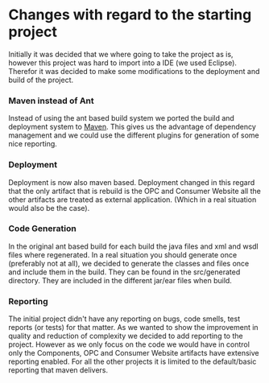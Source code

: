 # Changes with regard to the starting project #

Initially it was decided that we where going to take the project as is, however this project was hard to import into a IDE (we used Eclipse). Therefor it was decided to make some modifications to the deployment and build of the project.

### Maven instead of Ant ###
Instead of using the ant based build system we ported the build and deployment system to [Maven](http://maven.apache.org). This gives us the advantage of dependency management and we could use the different plugins for generation of some nice reporting.

### Deployment ###
Deployment is now also maven based. Deployment changed in this regard that the only artifact that is rebuild is the OPC and Consumer Website all the other artifacts are treated as external application. (Which in a real situation would also be the case).

### Code Generation ###
In the original ant based build for each build the java files and xml and wsdl files where regenerated. In a real situation you should generate once (preferably not at all), we decided to generate the classes and files once and include them in the build. They can be found in the src/generated directory. They are included in the different jar/ear files when build.

### Reporting ###
The initial project didn't have any reporting on bugs, code smells, test reports (or tests) for that matter. As we wanted to show the improvement in quality and reduction of complexity we decided to add reporting to the project. However as we only focus on the code we would have in control only the Components, OPC and Consumer Website artifacts have extensive reporting enabled. For all the other projects it is limited to the default/basic reporting that maven delivers.
